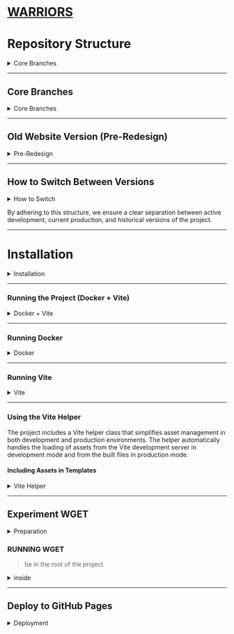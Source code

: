 # [WARRIORS](https://ashuksu.github.io/warriors/public)

# Repository Structure

<details>
  <summary>Core Branches</summary>

This repository uses the following branch structure to manage different versions of the project:

</details>

---

## Core Branches

<details>
  <summary>Core Branches</summary>

* **`master`**:
    * This is the **main (production)** branch. It always contains the **latest version of the website with the new
      design**, which is deployed to production.
    * Any release-ready changes are merged here.

* **`dev`**:
    * This is the **development branch**. All new features and bug fixes are initially developed here or in separate
      feature branches, then merged into `dev`.
    * `dev` is synchronized with `master` after each successful release.

</details>

---

## Old Website Version (Pre-Redesign)

<details>
  <summary>Pre-Redesign</summary>

We've preserved the previous version of the website (before the major redesign) for historical access or in case it's
needed. It's represented as follows:

* **`master-old-v1` (Branch)**:
    * This is a **dedicated branch** that holds the **complete history of the old website design**.
    * If minor changes or fixes are ever needed for the old version, they can be made within this branch.

* **`old-design-v1` (Tag)**:
    * This is a **permanent tag** that points to the **last commit of the old website version** (at the time it was "
      frozen" before the redesign).
    * Tags serve as static "snapshots" of the code's state at a specific point in time. It acts as a reference point for
      the old design.

</details>

---

## How to Switch Between Versions

<details>
  <summary>How to Switch</summary>

### Switching to the Main or Dev Branch:

* To work on the new version or synchronize with it:
    ```bash
    git checkout master
    # or
    git checkout dev
    ```

### Switching to the Old Branch:

* If you need to work with the code of the old design:
    ```bash
    git checkout master-old-v1
    ```

### Viewing and Checking Out Tags:

* To see all available tags:
    ```bash
    git tag
    ```
  You'll see a list, including `old-design-v1`.

* To "check out" the state that a tag points to (this will put you in a "detached HEAD" state, which is fine for viewing
  but not for active development):
    ```bash
    git checkout old-design-v1
    ```
  If you want to start development based on this tagged state, you should create a new branch:
    ```bash
    git checkout -b feature/old-v1-TASK old-design-v1
    ```

  Or branch off the `master-old-v1`
    ```bash
    git checkout master-old-v1
    ```

</details>

By adhering to this structure, we ensure a clear separation between active development, current production, and
historical versions of the project.

---

# Installation

<details>
  <summary>Installation</summary>

```bash
# Install dependencies
composer install
npm install
```

```bash   
# Build the Docker image and the Vite build
docker-compose up --build
vite build
```

```bash
# to update startup
composer dump-autoload
```

or

```bash
# optimized generation, better for production
composer dump-autoload -o
```

</details>

---

### Running the Project (Docker + Vite)

<details>
  <summary>Docker + Vite</summary>

```
http://localhost:8080
```

```
http://localhost:5173/
```

```bash 
# Start dev server
npm run dev
```

```bash 
# Start build
npm run build
```

```bash  
# Stop
npm run stop
```

```bash  
# Preview
npm run preview
```

</details>

---

### Running Docker

<details>
  <summary>Docker</summary>

```bash
# Start
npm run docker:dev
```

```
http://localhost:8080
```

```bash 
# Forced rebuild without cache:
docker-compose up --build
```

```bash 
# Just build:
docker-compose build
```

### Additional Docker commands

```bash
# Restart the container
npm run docker:restart
```

```bash
# Monitor Docker containers
npm run docker:monitor
```

#### How to stop Docker

```bash  
# Stop the container
npm run docker:stop
```

#### How to clean Docker

```bash 
# !! Clean unused Docker resources
npm run docker:clean
```

```bash 
# Clean up all unused containers and images
docker system prune -a
```

```bash 
# Delete all local project images (PROJECT_DIRECTORY_NAME_web)
docker rmi warriors_web
```

```bash 
# Just build:
docker-compose build
```

</details>

---

### Running Vite

<details>
  <summary>Vite</summary>

```bash 
# Start dev server
npm run vite:dev
```

```
http://localhost:5173/
```

```bash 
# Start build
npm run vite:build
```

### Additional Vite commands

```bash
# Preview
npm run vite:preview
```

```
http://localhost:4173
```

#### How to check|clean|stop|kill Vite

```bash  
# Stop
npm run vite:stop
```

```bash
# Stop (Linux only)
npm run vite:kill
```

```bash
# Find the PID of the process
lsof -i :5173
```

```bash
# Or alternatively
netstat -tulpn | grep 5173
```

```bash
# Kill the process (replace <PID> with the process number from the previous command)
kill -9 <pid>
```

</details>

---

### Using the Vite Helper

The project includes a Vite helper class that simplifies asset management in both development and production
environments. The helper automatically handles the loading of assets from the Vite development server in development
mode and from the built files in production mode.

#### Including Assets in Templates

<details>
  <summary>Vite Helper</summary>

```markdown
```js
input: {
  script: './src/js/script.js',
  style: './src/css/style.css',
  styleHome: './src/css/styleHome.css',
  animate: './src/styles/libs/animate.min.css',
  critical: './src/scss/critical.scss'
},
```

> **Important:**  
> These files must be listed in the `input` option of your `vite.config.js` configuration.  
> If you do not include them, Vite will not process or output these assets, and you may encounter errors when trying to
> load them in your templates.
> Except for those that are connected in modules

```
Use the `getAssetPath` method to include assets in your templates:

```php
<?php
use App\Helpers\Vite;
?>

<!-- CSS files -->
<link rel="stylesheet" href="<?= Vite::getAssetPath('src/css/style.css') ?>">
<link rel="stylesheet" href="<?= Vite::getAssetPath('src/styles/critical.scss') ?>">

<!-- JavaScript modules -->
<script type="module" src="<?= Vite::getAssetPath('src/js/modules/Menu.js') ?>"></script>
<script type="module" src="<?= Vite::getAssetPath('src/js/modules/utils/Toggle.js') ?>"></script>

<!-- Library CSS files -->
<link rel="stylesheet" href="<?= Vite::getAssetPath('src/styles/libs/animate.min.css') ?>">
```

#### Development vs Production

The Vite helper automatically detects whether the application is running in development or production mode based on the
`IS_DEV` constant defined in the `.env` file:

- In development mode (`IS_DEV=true`), assets are loaded from the Vite development server
- In production mode (`IS_DEV=false`), assets are loaded from the built files with hashed filenames

#### Supported Asset Types

The Vite helper supports various asset types:

- CSS files (e.g., `src/css/style.css`, `src/styles/libs/animate.min.css`)
- SCSS files (e.g., `src/scss/main.scss`, `src/scss/critical.scss`)
- JavaScript files (e.g., `src/js/modules/Menu.js`, `src/js/modules/utils/Toggle.js`)

</details>

---

## Experiment WGET

<details>
  <summary>Preparation</summary>

```bash
# check if wget is installed
which wget
which live-server
```

```bash
# Install wget and live-server
sudo apt update && sudo apt install wget
sudo npm install -g live-server
```

---

```bash
# stop docker, vite, live-server
docker-compose down
docker stop $(docker ps -aq)
kill-port 4173 5173 8080 9000 || true
```

```bash
# build (docker in background)
docker-compose up -d --build
composer install
composer dump-autoload -o
vite build
```

```bash
# Delete gh-pages/public/dist
rm -rf gh-pages/public

# Copy root as public
cp -a gh-pages/root gh-pages/public

# Copy dist to public
cp -r public/dist gh-pages/public/dist

# Delete .vite
rm -rf gh-pages/public/dist/.vite
```

```bash
# get the pages-html from http://localhost:8080/
wget --convert-links --adjust-extension --page-requisites --no-parent -P gh-pages/public -nH http://localhost:8080/contacts  http://localhost:8080/catalog  http://localhost:8080/404  http://localhost:8080
```

```bash
# stop Docker -d (detach mode)
docker stop $(docker ps -aq)
```

```bash
# Start local server 
live-server gh-pages/public --port=9000 --open=.
```

or

```bash
# start local server
cd gh-pages/public
live-server
```

#### Additional Commands

```bash
# Check the list of auto-started containers
docker ps -a
```

```bash
# show list of processes
ps aux | grep live-server | grep -v grep
```

```bash
# username  113726 79.6  1.2 1033532 197504 pts/0  Sl+  00:09   0:07 node /usr/local/bin/live-server
kill 113726

# forcedly
kill -9 113726
```

or

```bash
kill-port 4173 5173 8080 9000 || true
```

</details>

### RUNNING WGET

> be in the root of the project

<details>
  <summary>inside</summary>

```bash
# stop docker, vite, live-server

# build (docker in background)

# Delete gh-pages/public/dist

# Copy root as public

# Copy dist to public

# Delete .vite

# get the pages-html from http://localhost:8080/

# stop Docker -d (detach mode)

# Start local server 

# run preview:publish

# push to gh-pages

```

</details>

---

## Deploy to GitHub Pages

<details>
  <summary>Deployment</summary>

```bash
# Install gh-pages npm package
npm install gh-pages --save-dev
```

```
# -d deploy/public - is the path to the folder you want to upload.
"scripts": {
"preview:publish": "gh-pages -d deploy/public -b feature/GH-PAGES -m \"Update GH-Pages build $(date +%F\\ %T)\""
}
```

**Explanation:**

* `-d deploy/public` — specifies the folder containing the built site.
* `-b feature/GH-PAGES` — specifies the branch to which the files will be pushed.
* `-m "Update GH-Pages build $(date +%F\ %T)"` — sets the commit message with the current date and time.

**Escaping:**

* Inside a JSON string, double quotes must be escaped as `\"`.
* Inside a Bash command, spaces in the `date` format must be escaped as `\ `, so it becomes `+%F\ %T`.

```bash
# Launch
npm run preview:publish
```

---

```bash
cd ~/projects/warriors
git checkout [work branch]
mkdir -p gh-pages/root
cd gh-pages/root
# SSH
git init
git remote add origin git@github.com:ashuksu/warriors.git
git checkout -b feature/GH-PAGES
```

# Publishing to GitHub Pages

```bash
# add and set up .gitignore into `gh-pages`
git add .
git commit -m "Update GH-Pages build $(date +%F\ %T)"
git push -u origin feature/GH-PAGES --force

```

## DO RUNNING WGET

> In the Build and deployment block, set on github pages
> Source: `Deploy from a branch`
> Branch: select `gh-pages`
> Folder: select `/ (root)`
> https://ashuksu.github.io/warriors/public/


</details>

